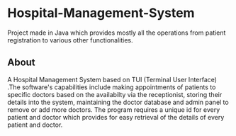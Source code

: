 # Hospital-Management-System
Project made in Java which provides mostly all the operations from patient registration to various other functionalities.

## About
A Hospital Management System based on TUI (Terminal User Interface) .The software's capabilities include making appointments of patients to specific doctors based on the availabilty via the receptionist, storing their details into the system, maintaining the doctor database and admin panel to remove or add more doctors. The program requires a unique id for every patient and doctor which provides for easy retrieval of the details of every patient and doctor.


